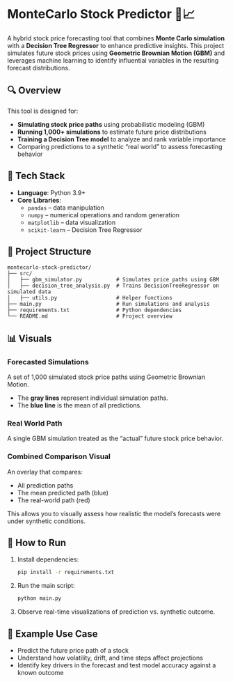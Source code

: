 # MonteCarlo Stock Predictor 🧠📈

A hybrid stock price forecasting tool that combines **Monte Carlo simulation** with a **Decision Tree Regressor** to enhance predictive insights. This project simulates future stock prices using **Geometric Brownian Motion (GBM)** and leverages machine learning to identify influential variables in the resulting forecast distributions.

## 🔍 Overview

This tool is designed for:
- **Simulating stock price paths** using probabilistic modeling (GBM)
- **Running 1,000+ simulations** to estimate future price distributions
- **Training a Decision Tree model** to analyze and rank variable importance
- Comparing predictions to a synthetic “real world” to assess forecasting behavior

## 🧰 Tech Stack

- **Language**: Python 3.9+
- **Core Libraries**:
  - `pandas` – data manipulation
  - `numpy` – numerical operations and random generation
  - `matplotlib` – data visualization
  - `scikit-learn` – Decision Tree Regressor

## 📁 Project Structure

```
montecarlo-stock-predictor/
├── src/
│   ├── gbm_simulator.py           # Simulates price paths using GBM
│   ├── decision_tree_analysis.py  # Trains DecisionTreeRegressor on simulated data
│   ├── utils.py                   # Helper functions
├── main.py                        # Run simulations and analysis
├── requirements.txt               # Python dependencies
└── README.md                      # Project overview
```

## 📊 Visuals

### Forecasted Simulations
A set of 1,000 simulated stock price paths using Geometric Brownian Motion.
- The **gray lines** represent individual simulation paths.
- The **blue line** is the mean of all predictions.

### Real World Path
A single GBM simulation treated as the “actual” future stock price behavior.

### Combined Comparison Visual
An overlay that compares:
- All prediction paths
- The mean predicted path (blue)
- The real-world path (red)

This allows you to visually assess how realistic the model’s forecasts were under synthetic conditions.

## 🚀 How to Run

1. Install dependencies:
   ```bash
   pip install -r requirements.txt
   ```

2. Run the main script:
   ```bash
   python main.py
   ```

3. Observe real-time visualizations of prediction vs. synthetic outcome.

## 🧪 Example Use Case

- Predict the future price path of a stock
- Understand how volatility, drift, and time steps affect projections
- Identify key drivers in the forecast and test model accuracy against a known outcome
